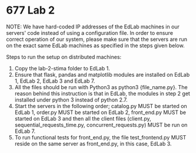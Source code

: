 # 677 Lab 2

NOTE: We have hard-coded IP addresses of the EdLab machines in our servers' code instead of using a configuration file.
In order to ensure correct operation of our system, please make sure that the servers are run on the exact
same EdLab machines as specified in the steps given below.

Steps to run the setup on distributed machines:
1. Copy the lab-2-stima folder to EdLab 1.
2. Ensure that flask, pandas and matplotlib modules are installed on EdLab 1, EdLab 2, EdLab 3 and EdLab 7.
3. All the files should be run with Python3 as python3 {file_name.py}. The reason behind this instruction
    is that in EdLab, the modules in step 2 get installed under python 3 instead of python 2.7.
4. Start the servers in the following order; catalog.py MUST be started on EdLab 1, order.py MUST be started
    on EdLab 2, front_end.py MUST be started on EdLab 3 and then all the client files
    (client.py, sequential_requests_time.py, concurrent_requests.py) MUST be run on EdLab 7.
5. To run functional tests for front_end.py, the file test_frontend.py MUST reside on the
    same server as front_end.py, in this case, EdLab 3.

